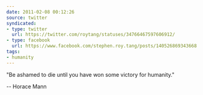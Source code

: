 ```yaml
---
date: 2011-02-08 00:12:26
source: twitter
syndicated:
- type: twitter
  url: https://twitter.com/roytang/statuses/34766467597606912/
- type: facebook
  url: https://www.facebook.com/stephen.roy.tang/posts/140526869343668
tags:
- humanity
---
```


"Be ashamed to die until you have won some victory for humanity." 

-- Horace Mann